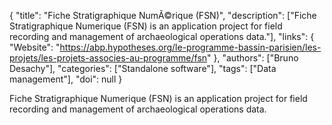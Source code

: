 {
  "title": "Fiche Stratigraphique NumÃ©rique (FSN)",
  "description": ["Fiche Stratigraphique Numerique (FSN) is an application project for field recording and management of archaeological operations data."],
  "links": {
    "Website": "https://abp.hypotheses.org/le-programme-bassin-parisien/les-projets/les-projets-associes-au-programme/fsn"
  },
  "authors": ["Bruno Desachy"],
  "categories": ["Standalone software"],
  "tags": ["Data management"],
  "doi": null
}

<!-- Generated by csv2md.R – do not edit by hand -->

Fiche Stratigraphique Numerique (FSN) is an application project for field recording and management of archaeological operations data.